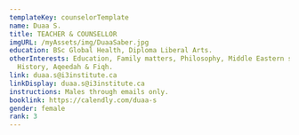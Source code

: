 ```yaml
---
templateKey: counselorTemplate
name: Duaa S.
title: TEACHER & COUNSELLOR
imgURL: /myAssets/img/DuaaSaber.jpg
education: BSc Global Health, Diploma Liberal Arts.
otherInterests: Education, Family matters, Philosophy, Middle Eastern studies,
  History, Aqeedah & Fiqh.
link: duaa.s@i3institute.ca
linkDisplay: duaa.s@i3institute.ca
instructions: Males through emails only.
booklink: https://calendly.com/duaa-s
gender: female
rank: 3
---
```

